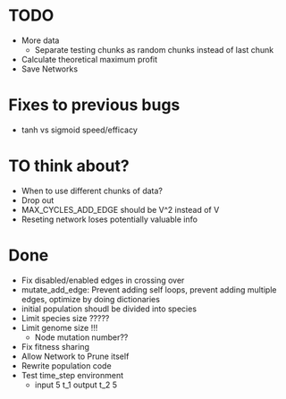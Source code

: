 # TODO
- More data
    - Separate testing chunks as random chunks instead of last chunk
- Calculate theoretical maximum profit
- Save Networks

# Fixes to previous bugs
- tanh vs sigmoid speed/efficacy

# TO think about?
- When to use different chunks of data?
- Drop out
- MAX_CYCLES_ADD_EDGE should be V^2 instead of V
- Reseting network loses potentially valuable info 

# Done
- Fix disabled/enabled edges in crossing over
- mutate_add_edge: Prevent adding self loops, prevent adding multiple edges, optimize by doing dictionaries
- initial population shoudl be divided into species
- Limit species size ?????
- Limit genome size !!!
    - Node mutation number??
- Fix fitness sharing
- Allow Network to Prune itself
- Rewrite population code
- Test time_step environment
    - input 5 t_1 output t_2 5